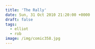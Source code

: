 ```yaml
---
title: 'The Rally'
date: Sun, 31 Oct 2010 21:20:00 +0000
draft: false
tags:
  - elliot
  - rob
image: /img/comic358.jpg
---
```


